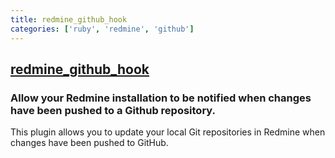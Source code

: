 ```yaml
---
title: redmine_github_hook
categories: ['ruby', 'redmine', 'github']
---
```

## [redmine_github_hook](https://github.com/koppen/redmine_github_hook)

### Allow your Redmine installation to be notified when changes have been pushed to a Github repository. 


This plugin allows you to update your local Git repositories in Redmine when changes have been pushed to GitHub.
